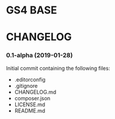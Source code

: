 GS4 BASE
========

# CHANGELOG

### 0.1-alpha (2019-01-28)
Initial commit containing the following files:
* .editorconfig
* .gitignore
* CHANGELOG.md
* composer.json
* LICENSE.md
* README.md
